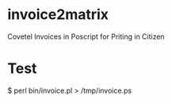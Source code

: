 invoice2matrix
==============

Covetel Invoices in Poscript for Priting in Citizen

Test
====

 $ perl bin/invoice.pl > /tmp/invoice.ps 
